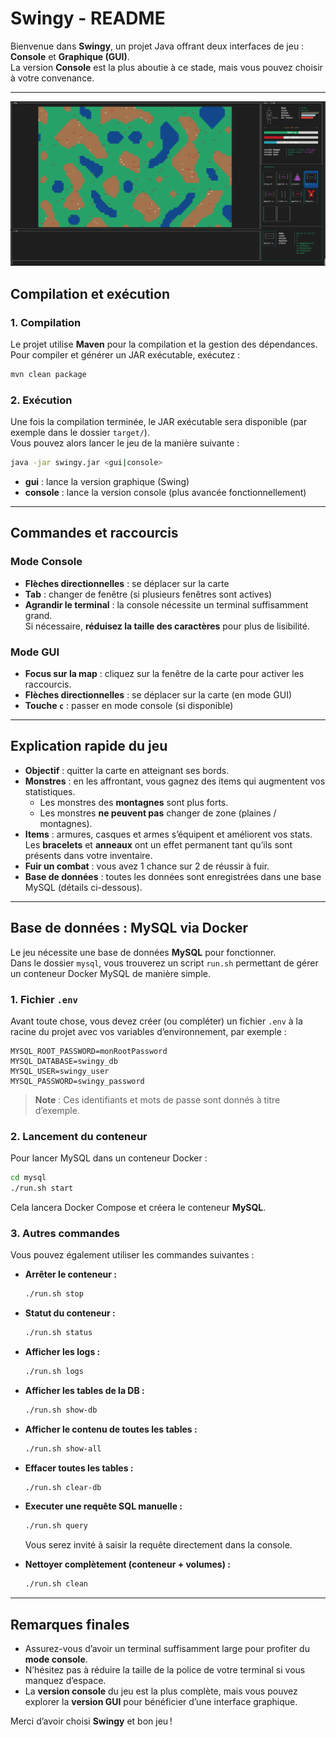 # Swingy - README

Bienvenue dans **Swingy**, un projet Java offrant deux interfaces de jeu : **Console** et **Graphique (GUI)**.  
La version **Console** est la plus aboutie à ce stade, mais vous pouvez choisir à votre convenance.

---
![Swingy Gameplay Screenshot](img/console.png)

## Compilation et exécution

### 1. Compilation

Le projet utilise **Maven** pour la compilation et la gestion des dépendances.  
Pour compiler et générer un JAR exécutable, exécutez :

```bash
mvn clean package
```

### 2. Exécution

Une fois la compilation terminée, le JAR exécutable sera disponible (par exemple dans le dossier `target/`).  
Vous pouvez alors lancer le jeu de la manière suivante :

```bash
java -jar swingy.jar <gui|console>
```

- **gui** : lance la version graphique (Swing)
- **console** : lance la version console (plus avancée fonctionnellement)

---

## Commandes et raccourcis

### Mode Console

- **Flèches directionnelles** : se déplacer sur la carte
- **Tab** : changer de fenêtre (si plusieurs fenêtres sont actives)
- **Agrandir le terminal** : la console nécessite un terminal suffisamment grand.  
  Si nécessaire, **réduisez la taille des caractères** pour plus de lisibilité.

### Mode GUI

- **Focus sur la map** : cliquez sur la fenêtre de la carte pour activer les raccourcis.
- **Flèches directionnelles** : se déplacer sur la carte (en mode GUI)
- **Touche `c`** : passer en mode console (si disponible)

---

## Explication rapide du jeu

- **Objectif** : quitter la carte en atteignant ses bords.
- **Monstres** : en les affrontant, vous gagnez des items qui augmentent vos statistiques.
  - Les monstres des **montagnes** sont plus forts.
  - Les monstres **ne peuvent pas** changer de zone (plaines / montagnes).
- **Items** : armures, casques et armes s’équipent et améliorent vos stats.  
  Les **bracelets** et **anneaux** ont un effet permanent tant qu’ils sont présents dans votre inventaire.
- **Fuir un combat** : vous avez 1 chance sur 2 de réussir à fuir.
- **Base de données** : toutes les données sont enregistrées dans une base MySQL (détails ci-dessous).

---

## Base de données : MySQL via Docker

Le jeu nécessite une base de données **MySQL** pour fonctionner.  
Dans le dossier `mysql`, vous trouverez un script `run.sh` permettant de gérer un conteneur Docker MySQL de manière simple.

### 1. Fichier `.env`

Avant toute chose, vous devez créer (ou compléter) un fichier `.env` à la racine du projet avec vos variables d’environnement, par exemple :

```
MYSQL_ROOT_PASSWORD=monRootPassword
MYSQL_DATABASE=swingy_db
MYSQL_USER=swingy_user
MYSQL_PASSWORD=swingy_password
```

> **Note** : Ces identifiants et mots de passe sont donnés à titre d’exemple.

### 2. Lancement du conteneur

Pour lancer MySQL dans un conteneur Docker :

```bash
cd mysql
./run.sh start
```

Cela lancera Docker Compose et créera le conteneur **MySQL**.

### 3. Autres commandes

Vous pouvez également utiliser les commandes suivantes :

- **Arrêter le conteneur :**

  ```bash
  ./run.sh stop
  ```

- **Statut du conteneur :**

  ```bash
  ./run.sh status
  ```

- **Afficher les logs :**

  ```bash
  ./run.sh logs
  ```

- **Afficher les tables de la DB :**

  ```bash
  ./run.sh show-db
  ```

- **Afficher le contenu de toutes les tables :**

  ```bash
  ./run.sh show-all
  ```

- **Effacer toutes les tables :**

  ```bash
  ./run.sh clear-db
  ```

- **Executer une requête SQL manuelle :**

  ```bash
  ./run.sh query
  ```
  
  Vous serez invité à saisir la requête directement dans la console.

- **Nettoyer complètement (conteneur + volumes) :**

  ```bash
  ./run.sh clean
  ```

---

## Remarques finales

- Assurez-vous d’avoir un terminal suffisamment large pour profiter du **mode console**.  
- N’hésitez pas à réduire la taille de la police de votre terminal si vous manquez d’espace.
- La **version console** du jeu est la plus complète, mais vous pouvez explorer la **version GUI** pour bénéficier d’une interface graphique.

Merci d’avoir choisi **Swingy** et bon jeu !

